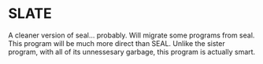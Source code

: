 # SLATE
A cleaner version of seal... probably. Will migrate some programs from seal.
This program will be much more direct than SEAL. Unlike the sister program, with all of its unnessesary garbage, this program is actually smart.
